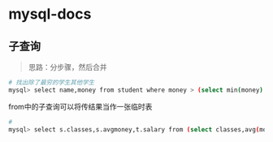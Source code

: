 # mysql-docs



## 子查询

> 思路：分步骤，然后合并


```bash
# 找出除了最穷的学生其他学生
mysql> select name,money from student where money > (select min(money) from student);
```


from中的子查询可以将传结果当作一张临时表

```bash
# 
mysql> select s.classes,s.avgmoney,t.salary from (select classes,avg(money) as avgmoney from student group by classes) s join teacher t on s.avgmoney > 800;
```
